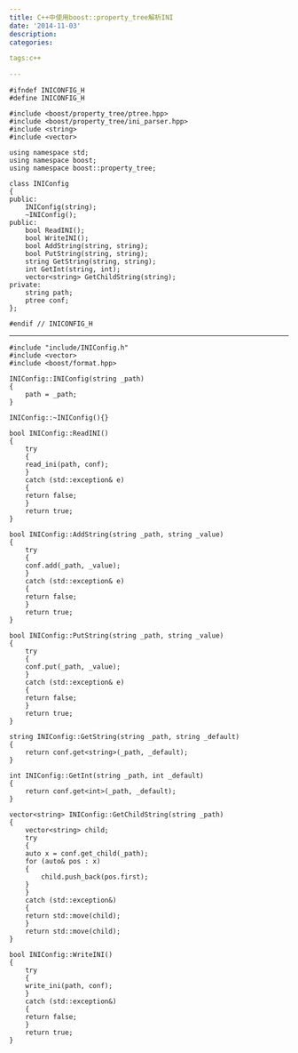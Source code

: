 ```yaml
---
title: C++中使用boost::property_tree解析INI
date: '2014-11-03'
description:
categories:

tags:c++

---
```


	#ifndef INICONFIG_H
	#define INICONFIG_H

	#include <boost/property_tree/ptree.hpp>
	#include <boost/property_tree/ini_parser.hpp>
	#include <string>
	#include <vector>

	using namespace std;
	using namespace boost;
	using namespace boost::property_tree;

	class INIConfig
	{
	public:
	    INIConfig(string);
	    ~INIConfig();
	public:
	    bool ReadINI();
	    bool WriteINI();
	    bool AddString(string, string);
	    bool PutString(string, string);
	    string GetString(string, string);
	    int GetInt(string, int);
	    vector<string> GetChildString(string);
	private:
	    string path;
	    ptree conf;
	};

	#endif // INICONFIG_H

---

	#include "include/INIConfig.h"
	#include <vector>
	#include <boost/format.hpp>

	INIConfig::INIConfig(string _path)
	{
	    path = _path;
	}

	INIConfig::~INIConfig(){}

	bool INIConfig::ReadINI()
	{
	    try
	    {
		read_ini(path, conf);
	    }
	    catch (std::exception& e)
	    {
		return false;
	    }
	    return true;
	}

	bool INIConfig::AddString(string _path, string _value)
	{
	    try
	    {
		conf.add(_path, _value);
	    }
	    catch (std::exception& e)
	    {
		return false;
	    }
	    return true;
	}

	bool INIConfig::PutString(string _path, string _value)
	{
	    try
	    {
		conf.put(_path, _value);
	    }
	    catch (std::exception& e)
	    {
		return false;
	    }
	    return true;
	}

	string INIConfig::GetString(string _path, string _default)
	{
	    return conf.get<string>(_path, _default);
	}

	int INIConfig::GetInt(string _path, int _default)
	{
	    return conf.get<int>(_path, _default);
	}

	vector<string> INIConfig::GetChildString(string _path)
	{
	    vector<string> child;
	    try
	    {
		auto x = conf.get_child(_path);
		for (auto& pos : x)
		{
		    child.push_back(pos.first);
		}
	    }
	    catch (std::exception&)
	    {
		return std::move(child);
	    }
	    return std::move(child);
	}

	bool INIConfig::WriteINI()
	{
	    try
	    {
		write_ini(path, conf);
	    }
	    catch (std::exception&)
	    {
		return false;
	    }
	    return true;
	}


